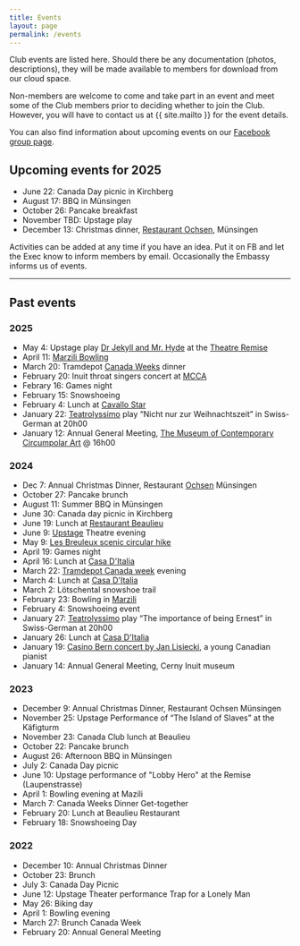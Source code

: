 ```yaml
---
title: Events
layout: page
permalink: /events
---
```


Club events are listed here. 
Should there be any documentation (photos, descriptions), they will be made available to members for download from our cloud space.

Non-members are welcome to come and take part in an event and meet some of the Club members prior to deciding whether to join the Club. 
However, you will have to contact us at {{ site.mailto }} for the event details.

You can also find information about upcoming events on our [Facebook group page](https://www.facebook.com/groups/canadaclubberne/).

## Upcoming events for 2025

- June 22: Canada Day picnic in Kirchberg
- August 17: BBQ in Münsingen
- October 26: Pancake breakfast
- November TBD: Upstage play
- December 13: Christmas dinner, [Restaurant Ochsen](https://www.ochsen-muensingen.ch), Münsingen

Activities can be added at any time if you have an idea. 
Put it on FB and let the Exec know to inform members by email.
Occasionally the Embassy informs us of events.

---
## Past events

### 2025

- May 4: Upstage play [Dr Jekyll and Mr. Hyde](https://upstage.ch/2024/10/28/spring-production-details/) at the [Theatre Remise](https://www.theaterremisebern.ch/index.php)
- April 11: [Marzili Bowling](https://www.bowling-marzili.ch/bm-english)
- March 20: Tramdepot [Canada Weeks](https://altestramdepot.ch/de/Info/Restaurant/Kanada_Wochen) dinner
- February 20: Inuit throat singers concert at [MCCA](https://mcca.ch/en/https/-/www-mcca-ch/upcoming/index.php/)
- Febrary 16: Games night
- February 15: Snowshoeing
- February 4: Lunch at [Cavallo Star](https://www.cavallostar.ch)
- January 22: [Teatrolyssimo](https://www.teatrolyssimo.ch) play “Nicht nur zur Weihnachtszeit” in Swiss-German at 20h00
- January 12: Annual General Meeting, [The Museum of Contemporary Circumpolar Art](https://mcca.ch) @ 16h00

### 2024

- Dec 7: Annual Christmas Dinner, Restaurant [Ochsen](https://www.ochsen-muensingen.ch) Münsingen
- October 27: Pancake brunch
- August 11: Summer BBQ in Münsingen
- June 30: Canada day picnic in Kirchberg
- June 19: Lunch at [Restaurant Beaulieu](https://www.restaurantbeaulieu.ch)
- June 9: [Upstage](https://upstage.ch) Theatre evening
- May 9: [Les Breuleux scenic circular hike](https://www.wanderungen.ch/de/touren/wanderungen/jura/Les%20Breuleux-Le%20Peuchapatte-Beau%20S%C3%A9jour.html?tour=2170)
- April 19: Games night
- April 16: Lunch at [Casa D'Italia](https://www.casaitalia.ch)
- March 22: [Tramdepot Canada week](https://altestramdepot.ch/de/Info/Restaurant/Kanada_Wochen) evening
- March 4: Lunch at [Casa D'Italia](https://www.casaitalia.ch)
- March 2: Lötschental snowshoe trail
- February 23: Bowling in [Marzili](https://www.bowling-marzili.ch)
- February 4: Snowshoeing event
- January 27: [Teatrolyssimo](https://www.teatrolyssimo.ch) play “The importance of being Ernest” in Swiss-German at 20h00
- January 26: Lunch at [Casa D'Italia](https://www.casaitalia.ch)
- January 19: [Casino Bern concert by Jan Lisiecki](https://www.casinobern.ch/programm/jan-lisiecki-2/), a young Canadian pianist
- January 14: Annual General Meeting, Cerny Inuit museum

### 2023

- December 9: Annual Christmas Dinner, Restaurant Ochsen Münsingen
- November 25: Upstage Performance of “The Island of Slaves” at the Käfigturm
- November 23: Canada Club lunch at Beaulieu
- October 22: Pancake brunch
- August 26: Afternoon BBQ in Münsingen
- July 2: Canada Day picnic
- June 10: Upstage performance of "Lobby Hero" at the Remise (Laupenstrasse)
- April 1: Bowling evening at Mazili
- March 7: Canada Weeks Dinner Get-together
- February 20: Lunch at Beaulieu Restaurant
- February 18: Snowshoeing Day

### 2022

- December 10: Annual Christmas Dinner
- October 23: Brunch
- July 3: Canada Day Picnic
- June 12: Upstage Theater performance Trap for a Lonely Man
- May 26: Biking day
- April 1: Bowling evening
- March 27: Brunch Canada Week
- February 20: Annual General Meeting
